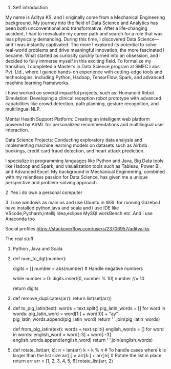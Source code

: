 1. Self introduction


My name is Aditya KS, and I originally come from a Mechanical Engineering background. My journey into the field of Data Science and Analytics has been both unconventional and transformative.
After a life-changing accident, I had to reevaluate my career path and search for a role that was less physically demanding. During this time, I discovered Data Science—and I was instantly captivated. The more I explored its potential to solve real-world problems and drive meaningful innovation, the more fascinated I became. What started as curiosity quickly turned into an obsession, and I decided to fully immerse myself in this exciting field.
To formalize my transition, I completed a Master’s in Data Science program at SMEC Labs Pvt. Ltd., where I gained hands-on experience with cutting-edge tools and technologies, including Python, Hadoop, TensorFlow, Spark, and advanced machine learning frameworks.
 
I have worked on several impactful projects, such as:
Humanoid Robot Simulation: Developing a clinical reception robot prototype with advanced capabilities like crowd detection, path planning, gesture recognition, and multilingual NLP.

Mental Health Support Platform: Creating an intelligent web platform powered by AI/ML for personalized recommendations and multilingual user interaction.

Data Science Projects: Conducting exploratory data analysis and implementing machine learning models on datasets such as Airbnb bookings, credit card fraud detection, and heart attack prediction.

I specialize in programming languages like Python and Java, Big Data tools like Hadoop and Spark, and visualization tools such as Tableau, Power BI, and Advanced Excel. My background in Mechanical Engineering, combined with my relentless passion for Data Science, has given me a unique perspective and problem-solving approach.


2 .Yes i do own a personal computer

3 .I use windows as main os and use Ubuntu in WSL for running Gazebo.I have installed python,java and scala and i use IDE like VScode,Pycharm,intellij Idea,eclipse MySQl workBench etc .And i use Anaconda too


Social profiles 
https://stackoverflow.com/users/23706957/aditya-ks


The real stuff

1. Python ,Java and Scala

   
2. def num_to_dgt(number):
      
      digits = []
      number = abs(number)  # Handle negative numbers
    
      while number > 0:
           digits.insert(0, number % 10)
            number //= 10
    
      return digits


3. def remove_duplicates(arr):
       return list(set(arr))


4. def to_pig_latin(text):
        words = text.split()
        pig_latin_words = []
        for word in words:
            pig_latin_word = word[1:] + word[0] + "ay"
            pig_latin_words.append(pig_latin_word)
         return ' '.join(pig_latin_words)

   
    def from_pig_latin(text):
        words = text.split()
        english_words = []
        for word in words:
            english_word = word[-3] + word[:-3]
            english_words.append(english_word)
            return ' '.join(english_words)


5. def rotate_list(arr, k):
       n = len(arr)
       k = k % n  # To handle cases where k is larger than the list size
       arr[:] = arr[k:] + arr[:k]  # Rotate the list in place
       return arr
   arr = [1, 2, 3, 4, 5, 6]
   rotate_list(arr, 2)



   
